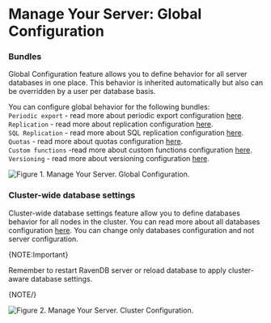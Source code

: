# Manage Your Server: Global Configuration

### Bundles

Global Configuration feature allows you to define behavior for all server databases in one place. 
This behavior is inherited automatically but also can be overridden by a user per database basis.

You can configure global behavior for the following bundles:      
`Periodic export` - read more about periodic export configuration [here](../overview/settings/periodic-export).   
`Replication` - read more about replication configuration [here](../overview/settings/replication).   
`SQL Replication` - read more about SQL replication configuration [here](../overview/settings/sql-replication).   
`Quotas` - read more about quotas configuration [here](../overview/settings/quotas).   
`Custom functions` -read more about custom functions configuration [here](../overview/settings/custom-functions).   
`Versioning` - read more about versioning configuration [here](../overview/settings/versioning).   
   
![Figure 1. Manage Your Server. Global Configuration.](images/manage_your_server-global-configuration.png)

### Cluster-wide database settings

Cluster-wide database settings feature allow you to define databases behavior for all nodes in the cluster.
You can read more about all databases configuration [here](../../server/configuration/configuration-options).
You can change only databases configuration and not server configuration.

{NOTE:Important}

Remember to restart RavenDB server or reload database to apply cluster-aware database settings.

{NOTE/}

![Figure 2. Manage Your Server. Cluster Configuration.](images/manage_your_server-cluster-configuration.png)

